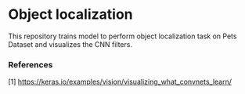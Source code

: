 # Object localization
This repository trains model to perform object localization task on Pets Dataset and visualizes the CNN filters.

### References
[1] https://keras.io/examples/vision/visualizing_what_convnets_learn/
